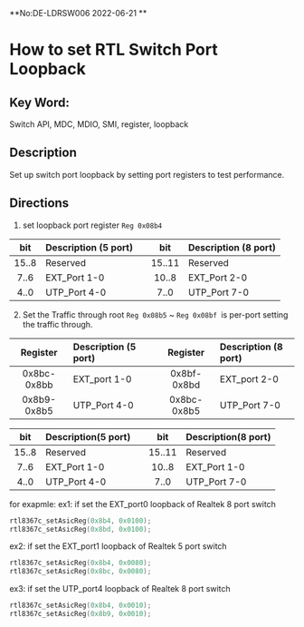 **No:DE-LDRSW006 2022-06-21 **
# How to set RTL Switch Port Loopback
## Key Word:
Switch API, MDC, MDIO, SMI, register, loopback
## Description
Set up switch port loopback by setting port registers to test performance.
## Directions

1. set loopback port register `Reg 0x08b4`

| bit   | Description (5 port) | | bit   | Description (8 port) |
| :---: | :----------- | -- | :----: | :----------- |
| 15..8 | Reserved     |    | 15..11 | Reserved     |
| 7..6  | EXT_Port 1-0 |    | 10..8  | EXT_Port 2-0 |
| 4..0  | UTP_Port 4-0 |    | 7..0   | UTP_Port 7-0 |

2. Set the Traffic through root
`Reg 0x08b5` ~ `Reg 0x08bf `is per-port setting the traffic through.

| Register    | Description (5 port)| | Register    | Description (8 port) |
| :---------: | :----------- | -- | :---------: | :----------- |
| 0x8bc-0x8bb | EXT_port 1-0 |    | 0x8bf-0x8bd | EXT_port 2-0 |
| 0x8b9-0x8b5 | UTP_Port 4-0 |    | 0x8bc-0x8b5 | UTP_Port 7-0 |

|   bit   | Description(5 port) | |   bit   | Description(8 port)|
| :-----: | :----------- | -- | :-----: | :----------- |
| 15..8   | Reserved     |    | 15..11  | Reserved     |
| 7..6    | EXT_Port 1-0 |    | 10..8   | EXT_Port 1-0 |
| 4..0    | UTP_Port 4-0 |    | 7..0    | UTP_Port 7-0 |

for exapmle:
ex1:
if set the EXT_port0 loopback of Realtek 8 port switch

```cpp
rtl8367c_setAsicReg(0x8b4, 0x0100);
rtl8367c_setAsicReg(0x8bd, 0x0100);
```
ex2:
if set the EXT_port1 loopback of Realtek 5 port switch
```cpp
rtl8367c_setAsicReg(0x8b4, 0x0080);
rtl8367c_setAsicReg(0x8bc, 0x0080);
```
ex3:
if set the UTP_port4 loopback of Realtek 8 port switch
```cpp
rtl8367c_setAsicReg(0x8b4, 0x0010);
rtl8367c_setAsicReg(0x8b9, 0x0010);
```

